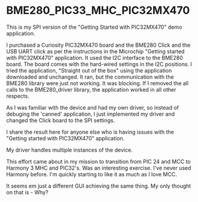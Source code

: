# BME280_PIC33_MHC_PIC32MX470
This is my SPI version of the "Getting Started with PIC32MX470" demo application.  

I purchased a Curiosity PIC32MX470 board and the BME280 Click and the USB UART click as per the instructions in the Microchip "Getting started with PIC32MX470" application. 
It used the I2C interface to the BME280 board. The board comes with the hard-wired settings in the I2C positions. 
I tried the application, "Straight out of the box" using the application downloaded and unchanged.
It ran, but the communication with the BME280 library were just not working. It was blocking.
If I removed the all calls to the BME280_driver library, the application worked in all other respects. 

As I was familiar with the device and had my own driver, so instead of debuging the 'canned' application, I just implemented my driver and changed the Click board to the SPI settings.

I share the result here for anyone else who is having issues with the "Getting started with PIC32MX470" application.

My driver handles multiple instances of the device.


This effort came about in my mission to transition from PIC 24 and MCC to Harmony 3 MHC and PIC32's.
Was an interesting exercise. I've never used Harmony before. 
I'm quickly starting to like it as much as I love MCC.

It seems em just a different GUI achieving the same thing. 
My only thought on that is - Why?




